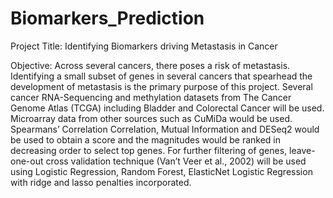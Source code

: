 # Biomarkers_Prediction

Project Title: Identifying Biomarkers driving Metastasis in Cancer

Objective:
Across several cancers, there poses a risk of metastasis. Identifying a small subset of genes in several cancers that spearhead the development of metastasis is the primary purpose of this project. Several cancer RNA-Sequencing and methylation datasets from The Cancer Genome Atlas (TCGA) including Bladder and Colorectal Cancer will be used. Microarray data from other sources such as CuMiDa would be used. Spearmans’ Correlation Correlation, Mutual Information and DESeq2 would be used to obtain a score and the magnitudes would be ranked in decreasing order to select top genes. For further filtering of genes, leave-one-out cross validation technique (Van’t Veer et al., 2002) will be used using Logistic Regression, Random Forest, ElasticNet Logistic Regression with ridge and lasso penalties incorporated. 
